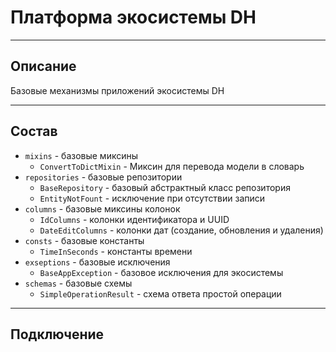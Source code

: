 # Платформа экосистемы DH

---

## Описание 

Базовые механизмы приложений экосистемы DH

---

## Состав

* ```mixins``` - базовые миксины
  * ```ConvertToDictMixin``` - Миксин для перевода модели в словарь 
* ```repositories``` - базовые репозитории
  * ```BaseRepository``` - базовый абстрактный класс репозитория
  * ```EntityNotFount``` - исключение при отсутствии записи
* ```columns``` - базовые миксины колонок
  * ```IdColumns``` - колонки идентификатора и UUID
  * ```DateEditColumns``` - колонки дат (создание, обновления и удаления)
* ```consts``` - базовые константы
  * ```TimeInSeconds``` - константы времени
* ```exseptions``` - базовые исключения
  * ```BaseAppException``` - базовое исключения для экосистемы
* ```schemas``` - базовые схемы
  * ```SimpleOperationResult``` - схема ответа простой операции
---

## Подключение


